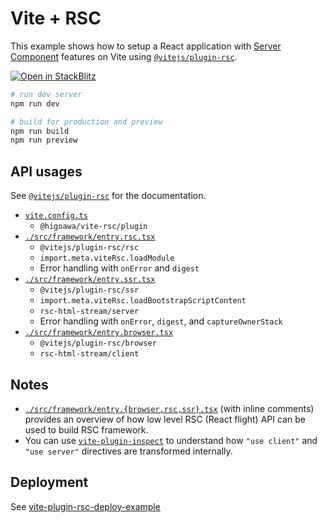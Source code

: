 # Vite + RSC

This example shows how to setup a React application with [Server Component](https://react.dev/reference/rsc/server-components) features on Vite using [`@vitejs/plugin-rsc`](https://github.com/vitejs/vite-plugin-react/tree/main/packages/plugin-rsc).

[![Open in StackBlitz](https://developer.stackblitz.com/img/open_in_stackblitz.svg)](https://stackblitz.com/github/vitejs/vite-plugin-react/tree/main/packages/plugin-rsc/examples/starter)

```sh
# run dev server
npm run dev

# build for production and preview
npm run build
npm run preview
```

## API usages

See [`@vitejs/plugin-rsc`](https://github.com/vitejs/vite-plugin-react/tree/main/packages/plugin-rsc) for the documentation.

- [`vite.config.ts`](./vite.config.ts)
  - `@higoawa/vite-rsc/plugin`
- [`./src/framework/entry.rsc.tsx`](./src/framework/entry.rsc.tsx)
  - `@vitejs/plugin-rsc/rsc`
  - `import.meta.viteRsc.loadModule`
  - Error handling with `onError` and `digest`
- [`./src/framework/entry.ssr.tsx`](./src/framework/entry.ssr.tsx)
  - `@vitejs/plugin-rsc/ssr`
  - `import.meta.viteRsc.loadBootstrapScriptContent`
  - `rsc-html-stream/server`
  - Error handling with `onError`, `digest`, and `captureOwnerStack`
- [`./src/framework/entry.browser.tsx`](./src/framework/entry.browser.tsx)
  - `@vitejs/plugin-rsc/browser`
  - `rsc-html-stream/client`

## Notes

- [`./src/framework/entry.{browser,rsc,ssr}.tsx`](./src/framework) (with inline comments) provides an overview of how low level RSC (React flight) API can be used to build RSC framework.
- You can use [`vite-plugin-inspect`](https://github.com/antfu-collective/vite-plugin-inspect) to understand how `"use client"` and `"use server"` directives are transformed internally.

## Deployment

See [vite-plugin-rsc-deploy-example](https://github.com/hi-ogawa/vite-plugin-rsc-deploy-example)
